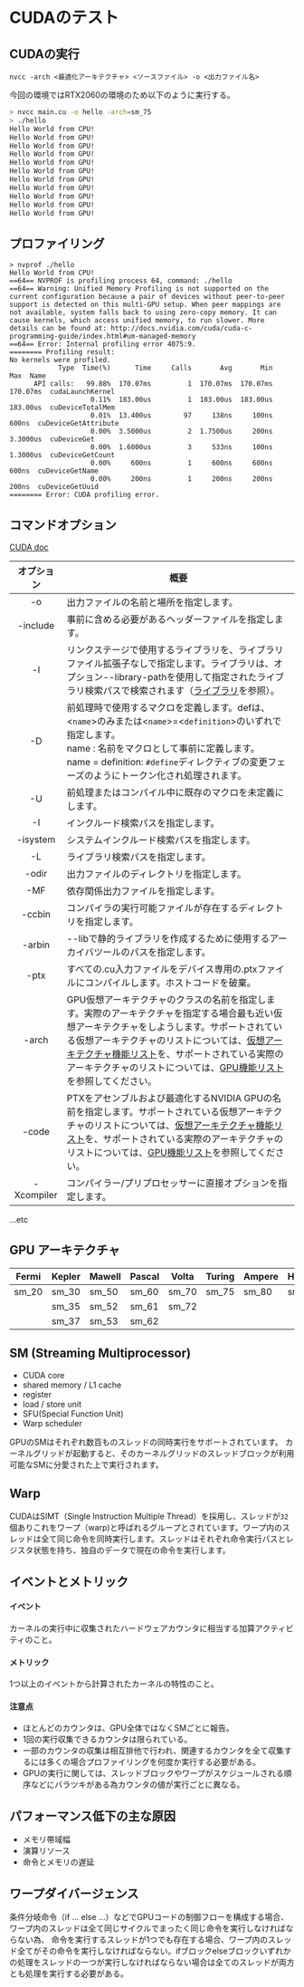# CUDAのテスト

## CUDAの実行
```
nvcc -arch <最適化アーキテクチャ> <ソースファイル> -o <出力ファイル名>
```

今回の環境ではRTX2060の環境のため以下のように実行する。
```bash
> nvcc main.cu -o hello -arch=sm_75
> ./hello 
Hello World from CPU!
Hello World from GPU!
Hello World from GPU!
Hello World from GPU!
Hello World from GPU!
Hello World from GPU!
Hello World from GPU!
Hello World from GPU!
Hello World from GPU!
Hello World from GPU!
Hello World from GPU!
```

## プロファイリング
``` 
> nvprof ./hello
Hello World from CPU!
==64== NVPROF is profiling process 64, command: ./hello
==64== Warning: Unified Memory Profiling is not supported on the current configuration because a pair of devices without peer-to-peer support is detected on this multi-GPU setup. When peer mappings are not available, system falls back to using zero-copy memory. It can cause kernels, which access unified memory, to run slower. More details can be found at: http://docs.nvidia.com/cuda/cuda-c-programming-guide/index.html#um-managed-memory       
==64== Error: Internal profiling error 4075:9.
======== Profiling result:
No kernels were profiled.
            Type  Time(%)      Time     Calls       Avg       Min       Max  Name
      API calls:   99.88%  170.07ms         1  170.07ms  170.07ms  170.07ms  cudaLaunchKernel
                    0.11%  183.00us         1  183.00us  183.00us  183.00us  cuDeviceTotalMem
                    0.01%  13.400us        97     138ns     100ns     600ns  cuDeviceGetAttribute
                    0.00%  3.5000us         2  1.7500us     200ns  3.3000us  cuDeviceGet
                    0.00%  1.6000us         3     533ns     100ns  1.3000us  cuDeviceGetCount
                    0.00%     600ns         1     600ns     600ns     600ns  cuDeviceGetName
                    0.00%     200ns         1     200ns     200ns     200ns  cuDeviceGetUuid
======== Error: CUDA profiling error.
```

## コマンドオプション
[CUDA doc](https://docs.nvidia.com/cuda/cuda-compiler-driver-nvcc/index.html#nvcc-command-options)

| オプション | 概要 |
|:---:|-|
| -o | 出力ファイルの名前と場所を指定します。 |
| -include | 事前に含める必要があるヘッダーファイルを指定します。 |
| -l | リンクステージで使用するライブラリを、ライブラリファイル拡張子なしで指定します。ライブラリは、オプション--library-pathを使用して指定されたライブラリ検索パスで検索されます（[ライブラリ](https://docs.nvidia.com/cuda/cuda-compiler-driver-nvcc/index.html#libraries)を参照）。 |
| -D | 前処理時で使用するマクロを定義します。defは、<`name`>のみまたは<`name`>=<`definition`>のいずれで指定します。<br> name : 名前をマクロとして事前に定義します。<br> name = definition: ``#define``ディレクティブの変更フェーズのようにトークン化され処理されます。 |
| -U | 前処理またはコンパイル中に既存のマクロを未定義にします。 |
| -I | インクルード検索パスを指定します。 |
| -isystem | システムインクルード検索パスを指定します。 |
| -L | ライブラリ検索パスを指定します。 |
| -odir | 出力ファイルのディレクトリを指定します。 |
| -MF | 依存関係出力ファイルを指定します。 |
| -ccbin | コンパイラの実行可能ファイルが存在するディレクトリを指定します。|
| -arbin | --libで静的ライブラリを作成するために使用するアーカイバツールのパスを指定します。 |
| -ptx | すべての.cu入力ファイルをデバイス専用の.ptxファイルにコンパイルします。ホストコードを破棄。 |
| -arch | GPU仮想アーキテクチャのクラスの名前を指定します。実際のアーキテクチャを指定する場合最も近い仮想アーキテクチャをしようします。サポートされている仮想アーキテクチャのリストについては、[仮想アーキテクチャ機能リスト](https://docs.nvidia.com/cuda/cuda-compiler-driver-nvcc/index.html#virtual-architecture-feature-list)を、サポートされている実際のアーキテクチャのリストについては、[GPU機能リスト](https://docs.nvidia.com/cuda/cuda-compiler-driver-nvcc/index.html#gpu-feature-list)を参照してください。 |
| -code | PTXをアセンブルおよび最適化するNVIDIA GPUの名前を指定します。サポートされている仮想アーキテクチャのリストについては、[仮想アーキテクチャ機能リスト](https://docs.nvidia.com/cuda/cuda-compiler-driver-nvcc/index.html#virtual-architecture-feature-list)を、サポートされている実際のアーキテクチャのリストについては、[GPU機能リスト](https://docs.nvidia.com/cuda/cuda-compiler-driver-nvcc/index.html#gpu-feature-list)を参照してください。 |
| -Xcompiler | コンパイラー/プリプロセッサーに直接オプションを指定します。 | 
...etc


## GPU アーキテクチャ
| Fermi | Kepler | Mawell | Pascal | Volta | Turing | Ampere | Hopper |
|-|-|-|-|-|-|-|-|
| sm_20 | sm_30 | sm_50 | sm_60 | sm_70 | sm_75 | sm_80 | sm_85 |
| | sm_35 | sm_52 | sm_61 | sm_72 | | | |
| | sm_37 | sm_53 | sm_62 | | | | |

## SM (Streaming Multiprocessor)
- CUDA core
- shared memory / L1 cache
- register
- load / store unit
- SFU(Special Function Unit)
- Warp scheduler

GPUのSMはそれぞれ数百ものスレッドの同時実行をサポートされています。
カーネルグリッドが起動すると、そのカーネルグリッドのスレッドブロックが利用可能なSMに分愛された上で実行されます。

## Warp
CUDAはSIMT（Single Instruction Multiple Thread）を採用し、スレッドが``32``個ありこれをワープ（warp)と呼ばれるグループとされています。ワープ内のスレッドは全て同じ命令を同時実行します。スレッドはそれぞれ命令実行パスとレジスタ状態を持ち、独自のデータで現在の命令を実行します。

## イベントとメトリック

#### イベント
カーネルの実行中に収集されたハードウェアカウンタに相当する加算アクティビティのこと。

#### メトリック
1つ以上のイベントから計算されたカーネルの特性のこと。

#### 注意点
- ほとんどのカウンタは、GPU全体ではなくSMごとに報告。
- 1回の実行収集できるカウンタは限られている。
- 一部のカウンタの収集は相互排他で行われ、関連するカウンタを全て収集するには多くの場合プロファイリングを何度か実行する必要がある。
- GPUの実行に関しては、スレッドブロックやワープがスケジュールされる順序などにバラツキがある為カウンタの値が実行ごとに異なる。

## パフォーマンス低下の主な原因
- メモリ帯域幅
- 演算リソース
- 命令とメモリの遅延

## ワープダイバージェンス
条件分岐命令（if ... else ...）などでGPUコードの制御フローを構成する場合、
ワープ内のスレッドは全て同じサイクルでまったく同じ命令を実行しなければならない為、
命令を実行するスレッドが1つでも存在する場合、ワープ内のスレッド全てがその命令を実行しなければならない。ifブロックelseブロックいずれかの処理をスレッドの一つが実行しなければならない場合は全てのスレッドが両方とも処理を実行する必要がある。